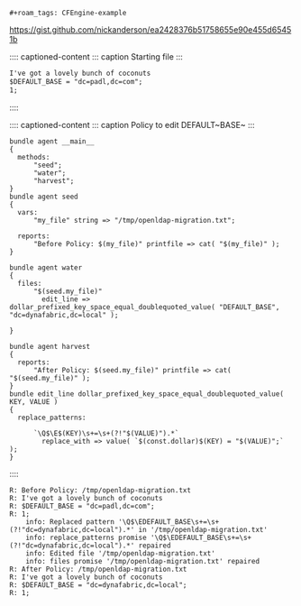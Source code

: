 ```{=org}
#+roam_tags: CFEngine-example
```
<https://gist.github.com/nickanderson/ea2428376b51758655e90e455d65451b>

:::: captioned-content
::: caption
Starting file
:::

``` {.txt tangle="/tmp/openldap-migration.txt"}
I've got a lovely bunch of coconuts 
$DEFAULT_BASE = "dc=padl,dc=com";
1;
```
::::

:::: captioned-content
::: caption
Policy to edit DEFAULT~BASE~
:::

``` {.cfengine3 include-stdlib="t" log-level="info" exports="both" tangle="editing_perl_script_with_edit_line.cf"}
bundle agent __main__
{
  methods:
      "seed";
      "water";
      "harvest";
}
bundle agent seed
{
  vars:
      "my_file" string => "/tmp/openldap-migration.txt";

  reports:
      "Before Policy: $(my_file)" printfile => cat( "$(my_file)" );
}

bundle agent water
{
  files:
      "$(seed.my_file)"
        edit_line => dollar_prefixed_key_space_equal_doublequoted_value( "DEFAULT_BASE", "dc=dynafabric,dc=local" );

}

bundle agent harvest
{
  reports:
      "After Policy: $(seed.my_file)" printfile => cat( "$(seed.my_file)" );
}
bundle edit_line dollar_prefixed_key_space_equal_doublequoted_value( KEY, VALUE )
{
  replace_patterns:

      `\Q$\E$(KEY)\s+=\s+(?!"$(VALUE)").*`
        replace_with => value( `$(const.dollar)$(KEY) = "$(VALUE)";` );
}
```
::::

``` example
R: Before Policy: /tmp/openldap-migration.txt
R: I've got a lovely bunch of coconuts 
R: $DEFAULT_BASE = "dc=padl,dc=com";
R: 1;
    info: Replaced pattern '\Q$\EDEFAULT_BASE\s+=\s+(?!"dc=dynafabric,dc=local").*' in '/tmp/openldap-migration.txt'
    info: replace_patterns promise '\Q$\EDEFAULT_BASE\s+=\s+(?!"dc=dynafabric,dc=local").*' repaired
    info: Edited file '/tmp/openldap-migration.txt'
    info: files promise '/tmp/openldap-migration.txt' repaired
R: After Policy: /tmp/openldap-migration.txt
R: I've got a lovely bunch of coconuts 
R: $DEFAULT_BASE = "dc=dynafabric,dc=local";
R: 1;
```
